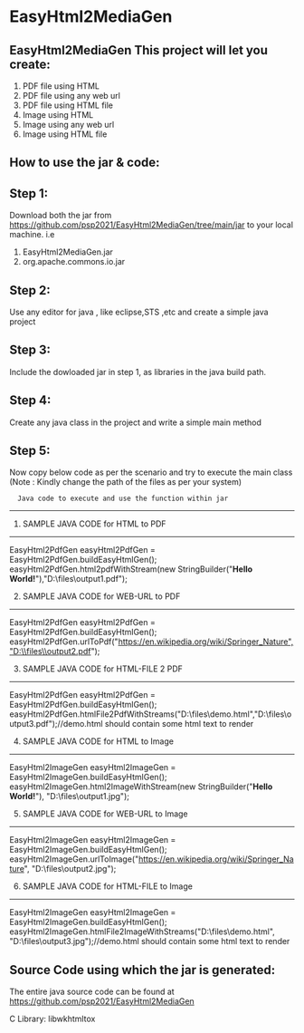 # EasyHtml2MediaGen
EasyHtml2MediaGen
This project will let you create:
------------------------
1. PDF file using HTML
2. PDF file using any web url
3. PDF file using HTML file
4. Image using HTML
5. Image using any web url
6. Image using HTML file



How to use the jar & code:
---------------------------------------------------------------------------------------------------------------------------------
Step 1: 
--------------------------
Download both the jar from https://github.com/psp2021/EasyHtml2MediaGen/tree/main/jar to your local machine. i.e
1. EasyHtml2MediaGen.jar
2. org.apache.commons.io.jar

Step 2: 
--------------------------
Use any editor for java , like eclipse,STS ,etc and create a simple java project

Step 3: 
--------------------------
Include the dowloaded jar in step 1, as libraries in the java build path.

Step 4: 
--------------------------
Create any java class in the project and write a simple main method

Step 5: 
--------------------------
Now copy below code as per the scenario and try to execute the main class (Note : Kindly change the path of the files as per your system)

      Java code to execute and use the function within jar
-------------------------------------------------------------------------------------------------
1. SAMPLE JAVA CODE for HTML to PDF
-----------------------------------------------------------------------------------------------------------------
EasyHtml2PdfGen easyHtml2PdfGen = 		EasyHtml2PdfGen.buildEasyHtmlGen();
easyHtml2PdfGen.html2pdfWithStream(new StringBuilder("<b>Hello World!</b>"),"D:\\files\\output1.pdf");

2. SAMPLE JAVA CODE for WEB-URL to PDF
-----------------------------------------------------------------------------------------------------------------
EasyHtml2PdfGen easyHtml2PdfGen = 		EasyHtml2PdfGen.buildEasyHtmlGen();
easyHtml2PdfGen.urlToPdf("https://en.wikipedia.org/wiki/Springer_Nature","D:\\files\\output2.pdf");

3. SAMPLE JAVA CODE for HTML-FILE 2 PDF
-----------------------------------------------------------------------------------------------------------------
EasyHtml2PdfGen easyHtml2PdfGen = 		EasyHtml2PdfGen.buildEasyHtmlGen();
easyHtml2PdfGen.htmlFile2PdfWithStreams("D:\\files\\demo.html","D:\\files\\output3.pdf");//demo.html should contain some html text to render


4. SAMPLE JAVA CODE for HTML to Image
-----------------------------------------------------------------------------------------------------------------
EasyHtml2ImageGen easyHtml2ImageGen = EasyHtml2ImageGen.buildEasyHtmlGen();
easyHtml2ImageGen.html2ImageWithStream(new StringBuilder("<b>Hello World!</b>"), "D:\\files\\output1.jpg");


5. SAMPLE JAVA CODE for WEB-URL to Image
-----------------------------------------------------------------------------------------------------------------
EasyHtml2ImageGen easyHtml2ImageGen = EasyHtml2ImageGen.buildEasyHtmlGen();
easyHtml2ImageGen.urlToImage("https://en.wikipedia.org/wiki/Springer_Nature", "D:\\files\\output2.jpg");


6. SAMPLE JAVA CODE for HTML-FILE to Image
-----------------------------------------------------------------------------------------------------------------
EasyHtml2ImageGen easyHtml2ImageGen = EasyHtml2ImageGen.buildEasyHtmlGen();
easyHtml2ImageGen.htmlFile2ImageWithStreams("D:\\files\\demo.html", "D:\\files\\output3.jpg");//demo.html should contain some html text to render



Source Code using which the jar is generated:
------------------------------------------------
The entire java source code can be found at https://github.com/psp2021/EasyHtml2MediaGen

C  Library: libwkhtmltox
